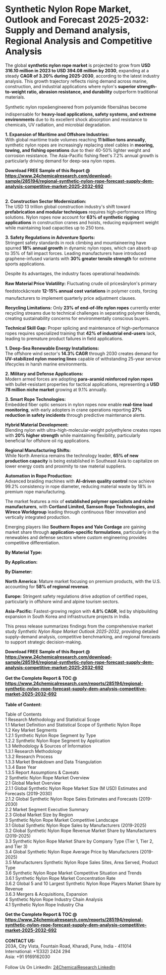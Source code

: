 <h1>Synthetic Nylon Rope Market, Outlook and Forecast 2025-2032: Supply and Demand analysis, Regional Analysis and Competitive Analysis</h1><p>The global <strong>synthetic nylon rope market</strong> is projected to grow from <strong>USD 316.10 million in 2023 to USD 394.08 million by 2030</strong>, expanding at a steady <strong>CAGR of 3.20% during 2025-2030</strong>, according to the latest industry analysis. This growth trajectory reflects rising demand across marine, construction, and industrial applications where nylon's <strong>superior strength-to-weight ratio, abrasion resistance, and durability</strong> outperform traditional materials.</p><p>Synthetic nylon ropeâengineered from polyamide fibersâhas become indispensable for <strong>heavy-load applications, safety systems, and extreme environments</strong> due to its excellent shock absorption and resistance to chemicals, UV radiation, and microbial degradation.</p><p><strong>1. Expansion of Maritime and Offshore Industries:</strong><br>
With global maritime trade volumes reaching <strong>11 billion tons annually</strong>, synthetic nylon ropes are increasingly replacing steel cables in <strong>mooring, towing, and fishing operations</strong> due to their 40-50% lighter weight and corrosion resistance. The Asia-Pacific fishing fleet's 7.2% annual growth is particularly driving demand for deep-sea nylon ropes.</p><div><b>Download FREE Sample of this Report @ 
            <a href="https://www.24chemicalresearch.com/download-sample/285194/regional-synthetic-nylon-rope-forecast-supply-dem-analysis-competitive-market-2025-2032-692">
            https://www.24chemicalresearch.com/download-sample/285194/regional-synthetic-nylon-rope-forecast-supply-dem-analysis-competitive-market-2025-2032-692</a></b></div><br><p><strong>2. Construction Sector Modernization:</strong><br>
The USD 13 trillion global construction industry's shift toward <strong>prefabrication and modular techniques</strong> requires high-performance lifting solutions. Nylon ropes now account for <strong>63% of synthetic rigging applications</strong> in construction cranes and hoists, reducing equipment weight while maintaining load capacities up to 250 tons.</p><p><strong>3. Safety Regulations in Adventure Sports:</strong><br>
Stringent safety standards in rock climbing and mountaineering have spurred <strong>18% annual growth</strong> in dynamic nylon ropes, which can absorb up to 35% of fall impact forces. Leading manufacturers have introduced graphene-infused variants with <strong>30% greater tensile strength</strong> for extreme sports applications.</p><p>Despite its advantages, the industry faces operational headwinds:</p><p><strong>Raw Material Price Volatility:</strong> Fluctuating crude oil pricesânylon's primary feedstockâcreate <strong>12-15% annual cost variations</strong> in polymer costs, forcing manufacturers to implement quarterly price adjustment clauses.</p><p><strong>Recycling Limitations:</strong> Only <strong>23% of end-of-life nylon ropes</strong> currently enter recycling streams due to technical challenges in separating polymer blends, creating sustainability concerns for environmentally conscious buyers.</p><p><strong>Technical Skill Gap:</strong> Proper splicing and maintenance of high-performance ropes requires specialized training that <strong>42% of industrial end-users</strong> lack, leading to premature product failures in field applications.</p><p><strong>1. Deep-Sea Renewable Energy Installations:</strong><br>
The offshore wind sector's <strong>14.3% CAGR</strong> through 2030 creates demand for <strong>UV-stabilized nylon mooring lines</strong> capable of withstanding 25-year service lifecycles in harsh marine environments.</p><p><strong>2. Military and Defense Applications:</strong><br>
Modern armed forces are adopting <strong>para-aramid reinforced nylon ropes</strong> with bullet-resistant properties for tactical applications, representing a <strong>USD 78 million niche market</strong> growing at 9.1% annually.</p><p><strong>3. Smart Rope Technologies:</strong><br>
Embedded fiber optic sensors in nylon ropes now enable <strong>real-time load monitoring</strong>, with early adopters in crane operations reporting <strong>27% reduction in safety incidents</strong> through predictive maintenance alerts.</p><p><strong>Hybrid Material Development:</strong><br>
    Blending nylon with ultra-high-molecular-weight polyethylene creates ropes with <strong>20% higher strength</strong> while maintaining flexibility, particularly beneficial for offshore oil rig applications.</p><p><strong>Regional Manufacturing Shifts:</strong><br>
    While North America remains the technology leader, <strong>65% of new production capacity</strong> is being established in Southeast Asia to capitalize on lower energy costs and proximity to raw material suppliers.</p><p><strong>Automation in Rope Production:</strong><br>
    Advanced braiding machines with <strong>AI-driven quality control</strong> now achieve 99.2% consistency in rope diameter, reducing material waste by 18% in premium rope manufacturing.</p><p>The market features a mix of <strong>established polymer specialists and niche manufacturers</strong>, with <strong>Cortland Limited, Samson Rope Technologies, and Wireco Worldgroup</strong> leading through continuous fiber innovation and vertically integrated production.</p><p>Emerging players like <strong>Southern Ropes and Yale Cordage</strong> are gaining market share through <strong>application-specific formulations</strong>, particularly in the renewables and defense sectors where custom engineering provides competitive differentiation.</p><p><strong>By Material Type:</strong></p><p><strong>By Application:</strong></p><p><strong>By Diameter:</strong></p><p><strong>North America:</strong> Mature market focusing on premium products, with the U.S. accounting for <strong>58% of regional revenue</strong>.</p><p><strong>Europe:</strong> Stringent safety regulations drive adoption of certified ropes, particularly in offshore wind and alpine tourism sectors.</p><p><strong>Asia-Pacific:</strong> Fastest-growing region with <strong>4.8% CAGR</strong>, led by shipbuilding expansion in South Korea and infrastructure projects in India.</p><p>This press release summarizes findings from the comprehensive market study <em>Synthetic Nylon Rope Market Outlook 2025-2032</em>, providing detailed supply-demand analysis, competitive benchmarking, and regional forecasts to support strategic decision-making.</p><div><b>Download FREE Sample of this Report @ 
            <a href="https://www.24chemicalresearch.com/download-sample/285194/regional-synthetic-nylon-rope-forecast-supply-dem-analysis-competitive-market-2025-2032-692">
            https://www.24chemicalresearch.com/download-sample/285194/regional-synthetic-nylon-rope-forecast-supply-dem-analysis-competitive-market-2025-2032-692</a></b></div><br><div><b>Get the Complete Report & TOC @ 
            <a href="https://www.24chemicalresearch.com/reports/285194/regional-synthetic-nylon-rope-forecast-supply-dem-analysis-competitive-market-2025-2032-692">
            https://www.24chemicalresearch.com/reports/285194/regional-synthetic-nylon-rope-forecast-supply-dem-analysis-competitive-market-2025-2032-692</a></b></div><br>
            <b>Table of Content:</b><p>Table of Contents<br />
1 Research Methodology and Statistical Scope<br />
1.1 Market Definition and Statistical Scope of Synthetic Nylon Rope<br />
1.2 Key Market Segments<br />
1.2.1 Synthetic Nylon Rope Segment by Type<br />
1.2.2 Synthetic Nylon Rope Segment by Application<br />
1.3 Methodology & Sources of Information<br />
1.3.1 Research Methodology<br />
1.3.2 Research Process<br />
1.3.3 Market Breakdown and Data Triangulation<br />
1.3.4 Base Year<br />
1.3.5 Report Assumptions & Caveats<br />
2 Synthetic Nylon Rope Market Overview<br />
2.1 Global Market Overview<br />
2.1.1 Global Synthetic Nylon Rope Market Size (M USD) Estimates and Forecasts (2019-2030)<br />
2.1.2 Global Synthetic Nylon Rope Sales Estimates and Forecasts (2019-2030)<br />
2.2 Market Segment Executive Summary<br />
2.3 Global Market Size by Region<br />
3 Synthetic Nylon Rope Market Competitive Landscape<br />
3.1 Global Synthetic Nylon Rope Sales by Manufacturers (2019-2025)<br />
3.2 Global Synthetic Nylon Rope Revenue Market Share by Manufacturers (2019-2025)<br />
3.3 Synthetic Nylon Rope Market Share by Company Type (Tier 1, Tier 2, and Tier 3)<br />
3.4 Global Synthetic Nylon Rope Average Price by Manufacturers (2019-2025)<br />
3.5 Manufacturers Synthetic Nylon Rope Sales Sites, Area Served, Product Type<br />
3.6 Synthetic Nylon Rope Market Competitive Situation and Trends<br />
3.6.1 Synthetic Nylon Rope Market Concentration Rate<br />
3.6.2 Global 5 and 10 Largest Synthetic Nylon Rope Players Market Share by Revenue<br />
3.6.3 Mergers & Acquisitions, Expansion<br />
4 Synthetic Nylon Rope Industry Chain Analysis<br />
4.1 Synthetic Nylon Rope Industry Cha</p><div><b>Get the Complete Report & TOC @ 
            <a href="https://www.24chemicalresearch.com/reports/285194/regional-synthetic-nylon-rope-forecast-supply-dem-analysis-competitive-market-2025-2032-692">
            https://www.24chemicalresearch.com/reports/285194/regional-synthetic-nylon-rope-forecast-supply-dem-analysis-competitive-market-2025-2032-692</a></b></div><br><b>CONTACT US:</b><br>
            203A, City Vista, Fountain Road, Kharadi, Pune, India - 411014<br>
            International: +1(332) 2424 294<br>
            Asia: +91 9169162030 <br><br>
            Follow Us On LinkedIn: <a href="https://www.linkedin.com/company/24chemicalresearch/">24ChemicalResearch LinkedIn</a>